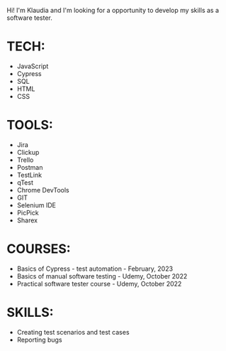 Hi! I'm Klaudia and I'm looking for a opportunity to develop my skills as a software tester.

# TECH:
* JavaScript
* Cypress
* SQL
* HTML
* CSS

# TOOLS:
* Jira
* Clickup
* Trello
* Postman
* TestLink
* qTest
* Chrome DevTools
* GIT
* Selenium IDE
* PicPick
* Sharex

# COURSES:
* Basics of Cypress - test automation - February, 2023
* Basics of manual software testing - Udemy, October 2022
* Practical software tester course - Udemy, October 2022

# SKILLS:
* Creating test scenarios and test cases
* Reporting bugs
